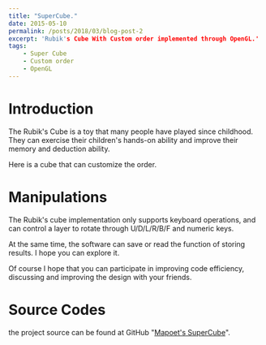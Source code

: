 ```yaml
---
title: "SuperCube."
date: 2015-05-10
permalink: /posts/2018/03/blog-post-2
excerpt: 'Rubik's Cube With Custom order implemented through OpenGL.'
tags:
    - Super Cube
    - Custom order
    - OpenGL
---
```


Introduction
====

The Rubik's Cube is a toy that many people have played since childhood. They can exercise their children's hands-on ability and improve their memory and deduction ability.

Here is a cube that can customize the order.

Manipulations
====

The Rubik's cube implementation only supports keyboard operations, and can control a layer to rotate through U/D/L/R/B/F and numeric keys.

At the same time, the software can save or read the function of storing results. I hope you can explore it.

Of course I hope that you can participate in improving code efficiency, discussing and improving the design with your friends.

Source Codes
===
the project source can be found at GitHub "[Mapoet's SuperCube](https://github.com/Mapoet/SuperCube.git)".
